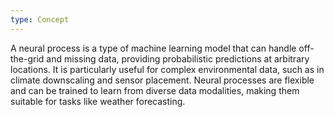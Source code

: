 ```yaml
---
type: Concept
---
```


A neural process is a type of machine learning model that can handle off-the-grid and missing data, providing probabilistic predictions at arbitrary locations. It is particularly useful for complex environmental data, such as in climate downscaling and sensor placement. Neural processes are flexible and can be trained to learn from diverse data modalities, making them suitable for tasks like weather forecasting.